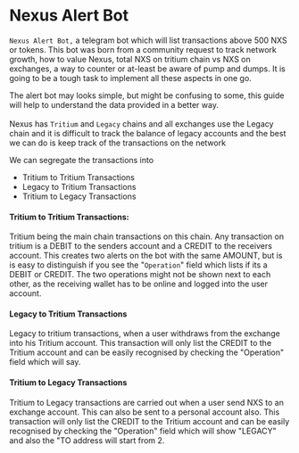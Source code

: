 # Nexus Alert Bot

`Nexus Alert Bot,` a telegram bot which will list transactions above 500 NXS or tokens. This bot was born from a community request to track network growth, how to value Nexus, total NXS on tritium chain vs NXS on exchanges, a way to counter or at-least be aware of pump and dumps. It is going to be a tough task to implement all these aspects in one go.



The alert bot may looks simple, but might be confusing to some, this guide will help to understand the data provided in a better way.\
\
Nexus has `Tritium` and `Legacy` chains and all exchanges use the Legacy chain and it is difficult to track the balance of legacy accounts and the best we can do is keep track of the transactions on the network

We can segregate the transactions into

* Tritium to Tritium Transactions
* Legacy to Tritium Transactions
* Tritium to Legacy Transactions

#### Tritium to Tritium Transactions:&#x20;

Tritium being the main chain transactions on this chain. Any transaction on tritium is a DEBIT to the senders account and a CREDIT to the receivers account. This creates two alerts on the bot with the same AMOUNT, but is is easy to distinguish if you see the "`Operation`" field which lists if its a DEBIT or CREDIT.  The two operations might not be shown next to each other, as the receiving wallet has to be online and logged into the user account.

#### Legacy to Tritium Transactions

Legacy to tritium transactions, when a user withdraws from the exchange into his Tritium account. This transaction will only list the CREDIT to the Tritium account and can be easily recognised by checking the "Operation" field which will say.

#### Tritium to Legacy Transactions

Tritium to Legacy  transactions are carried out when a user send NXS to an exchange account. This can also be sent to a personal account also. This transaction will only list the CREDIT to the Tritium account and can be easily recognised by checking the "Operation" field which will show "LEGACY" and also the "TO address will start from 2.
